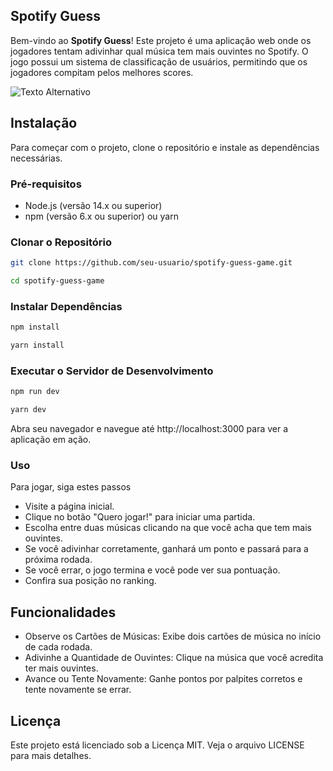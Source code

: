 ## Spotify Guess 

Bem-vindo ao <strong>Spotify Guess</strong>! Este projeto é uma aplicação web onde os jogadores tentam adivinhar qual música tem mais ouvintes no Spotify. O jogo possui um sistema de classificação de usuários, permitindo que os jogadores compitam pelos melhores scores.

![Texto Alternativo](/public/svgs/darkLogo.PNG)


## Instalação
Para começar com o projeto, clone o 
repositório e instale as dependências necessárias.

### Pré-requisitos
* Node.js (versão 14.x ou superior)
* npm (versão 6.x ou superior) ou yarn

### Clonar o Repositório

```sh
git clone https://github.com/seu-usuario/spotify-guess-game.git

cd spotify-guess-game
```

### Instalar Dependências

```sh
npm install
```
```sh
yarn install
```


### Executar o Servidor de Desenvolvimento
```sh
npm run dev
```
```sh
yarn dev
```
Abra seu navegador e navegue até http://localhost:3000 para ver a aplicação em ação.

### Uso
Para jogar, siga estes passos

* Visite a página inicial.
* Clique no botão "Quero jogar!" para iniciar uma partida.
* Escolha entre duas músicas clicando na que você acha que tem mais ouvintes.
* Se você adivinhar corretamente, ganhará um ponto e passará para a próxima rodada.
* Se você errar, o jogo termina e você pode ver sua pontuação.
* Confira sua posição no ranking.


## Funcionalidades
* Observe os Cartões de Músicas: Exibe dois cartões de música no início de cada rodada.
* Adivinhe a Quantidade de Ouvintes: Clique na música que você acredita ter mais ouvintes.
* Avance ou Tente Novamente: Ganhe pontos por palpites corretos e tente novamente se errar.

## Licença
Este projeto está licenciado sob a Licença MIT. Veja o arquivo LICENSE para mais detalhes.






